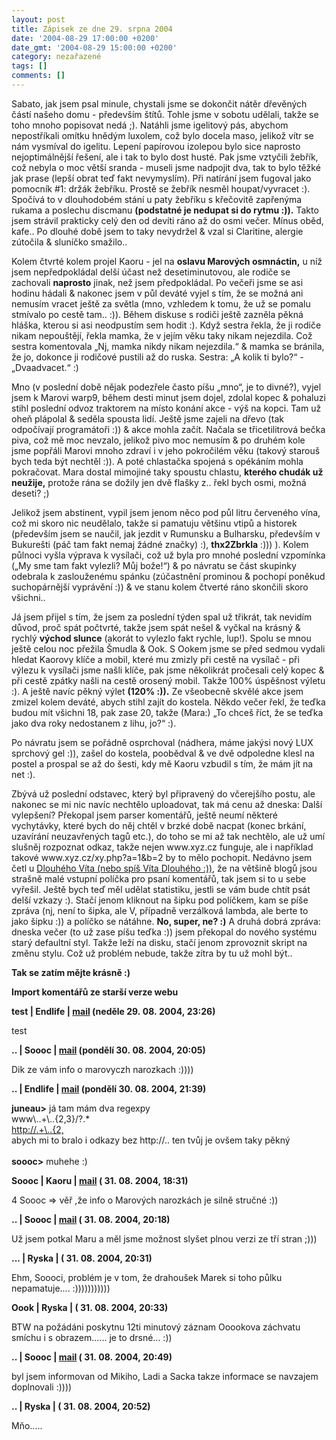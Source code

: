```yaml
---
layout: post
title: Zápisek ze dne 29. srpna 2004
date: '2004-08-29 17:00:00 +0200'
date_gmt: '2004-08-29 15:00:00 +0200'
category: nezařazené
tags: []
comments: []
---
```

<p>Sabato, jak jsem psal minule, chystali jsme se dokončit nátěr dřevěných částí našeho domu - především štítů.  Tohle jsme v sobotu udělali, takže se toho mnoho popisovat nedá ;). Natáhli jsme igelitový pás, abychom nepostříkali  omítku hnědým luxolem, což bylo docela maso, jelikož vítr se nám vysmíval do igelitu. Lepení papírovou izolepou  bylo sice naprosto nejoptimálnější řešení, ale i tak to bylo dost husté. Pak jsme vztyčili žebřík, což nebyla o moc  větší sranda - museli jsme nadpojit dva, tak to bylo těžké jak prase (lepší obrat teď fakt nevymyslím). Při natírání  jsem fugoval jako pomocník #1: držák žebříku. Prostě se žebřík nesměl houpat/vyvracet :). Spočívá to v dlouhodobém  stání u paty žebříku s křečovitě zapřenýma rukama a poslechu discmanu <strong>(podstatné je nedupat si do rytmu :)).</strong> Takto jsem  strávil prakticky celý den od devíti ráno až do osmi večer. Mínus oběd, kafe.. Po dlouhé době jsem to taky nevydržel  &amp; vzal si Claritine, alergie zútočila &amp; sluníčko smažilo..</p>
<p>Kolem čtvrté kolem projel Kaoru - jel na <strong>oslavu Marových osmnáctin,</strong> u níž jsem nepředpokládal delší účast než  desetiminutovou, ale rodiče se zachovali <strong>naprosto</strong> jinak, než jsem předpokládal. Po večeři jsme se asi hodinu hádali  &amp; nakonec jsem v půl deváté vyjel s tím, že se možná ani nemusím vracet ještě za světla (mno, vzhledem k tomu, že už  se pomalu stmívalo po cestě tam.. :)). Během diskuse s rodiči ještě zazněla pěkná hláška, kterou si asi neodpustím sem  hodit :). Když sestra řekla, že ji rodiče nikam nepouštějí, řekla mamka, že v jejím věku taky nikam nejezdila.  Což sestra komentovala &bdquo;Nj, mamka nikdy nikam nejezdila.&ldquo; &amp; mamka se bránila, že jo, dokonce  ji rodičové pustili až do ruska. Sestra: &bdquo;A kolik ti bylo?&ldquo; - &bdquo;Dvaadvacet.&ldquo; :)</p>
<p>Mno (v poslední době nějak podezřele často píšu &bdquo;mno&ldquo;, je to divné?), vyjel jsem k Marovi warp9,  během desti minut jsem dojel, zdolal kopec &amp; pohaluzi stihl poslední odvoz traktorem na místo konání  akce - výš na kopci. Tam už oheň plápolal &amp; seděla spousta lidí. Ještě jsme zajeli na dřevo (tak odpočívají  programátoři :)) &amp; akce mohla začít. Načala se třicetilitrová bečka piva, což mě moc nevzalo, jelikož pivo  moc nemusím &amp; po druhém kole jsme popřáli Marovi mnoho zdraví i v jeho pokročilém věku (takový starouš bych teda  být nechtěl :)). A poté chlastačka spojená s opékáním mohla pokračovat. Mara dostal mimojiné taky spoustu chlastu,  <strong>kterého chudák už neužije,</strong> protože rána se dožily jen dvě flašky z.. řekl bych osmi, možná deseti? ;)</p>
<p>Jelikož jsem abstinent, vypil jsem jenom něco pod půl litru červeného vína, což mi skoro nic neudělalo, takže  si pamatuju většinu vtipů a historek (především jsem se naučil, jak jezdit v Rumunsku a Bulharsku, především  v Bukurešti (páč tam fakt nemaj žádné značky) :), <strong>thx2Zbrkla</strong> :))) ). Kolem půlnoci vyšla výprava k vysílači,  což už byla pro mnohé poslední vzpomínka (&bdquo;My sme tam fakt vylezli? Můj bože!&ldquo;) &amp; po návratu  se část skupinky odebrala k zaslouženému spánku (zúčastnění prominou &amp; pochopí poněkud suchopárnější vyprávění :))  &amp; ve stanu kolem čtverté ráno skončili skoro všichni..</p>
<p>Já jsem přijel s tím, že jsem za poslední týden spal už třikrát, tak nevidím důvod, proč spát počtvrté, takže jsem  spát nešel &amp; vyčkal na krásný &amp; rychlý <strong>východ slunce</strong> (akorát to vylezlo fakt rychle, lup!). Spolu se mnou  ještě celou noc přežila Šmudla &amp; Ook. S Ookem jsme se před sedmou vydali hledat Kaorovy klíče a mobil, které  mu zmizly při cestě na vysílač - při výlezu k vysílači jsme našli klíče, pak jsme několikrát pročesali celý kopec  &amp; při cestě zpátky našli na cestě orosený mobil. Takže 100% úspěšnost výletu :). A ještě navíc pěkný výlet  <strong>(120% :)).</strong> Ze všeobecně skvělé akce jsem zmizel kolem deváté, abych stihl zajít do kostela. Někdo večer řekl,  že teďka budou mít všichni 18, pak zase 20, takže (Mara:) &bdquo;To chceš říct, že se teďka jako dva roky nedostanem  z lihu, jo?&ldquo; :).</p>
<p>Po návratu jsem se pořádně osprchoval (nádhera, máme jakýsi nový LUX sprchový gel :)), zašel do kostela, poobědval  &amp; ve dvě odpoledne klesl na postel a prospal se až do šesti, kdy mě Kaoru vzbudil s tím, že mám jít na net :).</p>
<p>Zbývá už poslední odstavec, který byl připravený do včerejšího postu, ale nakonec se mi nic navíc nechtělo uploadovat,  tak má cenu až dneska: Další vylepšení? Překopal jsem parser komentářů, ještě neumí některé vychytávky, které bych do něj  chtěl v brzké době nacpat (konec brkání, uzavírání neuzavřených tagů etc.), do toho se mi až tak nechtělo,  ale už umí slušněj rozpoznat odkaz, takže nejen www.xyz.cz funguje, ale i například takové  www.xyz.cz/xy.php?a=1&amp;b=2 by to mělo pochopit. Nedávno jsem četl u  <a href="http://www.vitdlouhy.cz">Dlouhého Víta (nebo spíš Víta Dlouhého :))</a>, že na většině  blogů jsou strašně malé vstupní políčka pro psaní komentářů, tak jsem si to u sebe vyřešil. Ještě bych teď  měl udělat statistiku, jestli se vám bude chtít psát delší vzkazy :). Stačí jenom kliknout na šipku pod  políčkem, kam se píše zpráva (nj, není to šipka, ale V, případně verzálková lambda, ale berte to jako šipku :)) a políčko se nátáhne.  <strong>No, super, ne? :)</strong> A druhá dobrá zpráva: dneska večer (to už zase píšu teďka :)) jsem překopal do nového systému  starý defaultní styl. Takže leží na disku, stačí jenom zprovoznit skript na změnu stylu. Což už problém nebude,  takže zítra by tu už mohl být..</p>
<p><strong>Tak se zatím mějte krásně :)</strong></p>
<div class="import-komentaru">
<p><strong>Import komentářů ze starší verze webu</strong></p>
<div class="comment">
<p style="font-weight:bold"><span class="compredmet">test</span> | <span class="comname">Endlife</span> |  <a href="mailto:jan.martinek@post.cz">mail</a> (neděle&nbsp;29.&nbsp;08.&nbsp;2004,&nbsp;23:26)</p>
<p>test </p>
</div>
<div class="comment">
<p style="font-weight:bold"><span class="compredmet">..</span> | <span class="comname">Soooc</span> |  <a href="mailto:xsoc@post.cz">mail</a> (pondělí&nbsp;30.&nbsp;08.&nbsp;2004,&nbsp;20:05)</p>
<p>Dik ze vám info o marovyczh narozkach :)))) </p>
</div>
<div class="comment">
<p style="font-weight:bold"><span class="compredmet">..</span> | <span class="comname">Endlife</span> |  <a href="mailto:jan.martinek@post.cz">mail</a> (pondělí&nbsp;30.&nbsp;08.&nbsp;2004,&nbsp;21:39)</p>
<p><strong>juneau&gt;</strong> já tam mám dva regexpy <br> www\..+\..{2,3}/?.* <br> <a href="http://.+\..{2,">http://.+\..{2,</a> <br> abych mi to bralo i odkazy bez http://.. ten tvůj je ovšem taky pěkný <br>  <br> <strong>soooc&gt;</strong> muhehe :) </p>
</div>
<div class="comment">
<p style="font-weight:bold"><span class="compredmet">Soooc</span> | <span class="comname">Kaoru </span> |  <a href="mailto:kaorunagisa@centrum.cz">mail</a> (&nbsp;31.&nbsp;08.&nbsp;2004,&nbsp;18:31)</p>
<p>4 Soooc =&gt; věř ,že info o Marových narozkách je silně stručné :)) </p>
</div>
<div class="comment">
<p style="font-weight:bold"><span class="compredmet">..</span> | <span class="comname">Soooc</span> |  <a href="mailto:xsoc@post.cz">mail</a> (&nbsp;31.&nbsp;08.&nbsp;2004,&nbsp;20:18)</p>
<p>Už jsem potkal Maru a měl jsme možnost slyšet plnou verzi ze tří stran ;))) </p>
</div>
<div class="comment">
<p style="font-weight:bold"><span class="compredmet">...</span> | <span class="comname">Ryska</span> | (&nbsp;31.&nbsp;08.&nbsp;2004,&nbsp;20:31)</p>
<p>Ehm, Soooci, problém je v tom, že drahoušek Marek si toho půlku nepamatuje.... :))))))))))) </p>
</div>
<div class="comment">
<p style="font-weight:bold"><span class="compredmet">Oook</span> | <span class="comname">Ryska</span> | (&nbsp;31.&nbsp;08.&nbsp;2004,&nbsp;20:33)</p>
<p>BTW na požádáni poskytnu 12ti minutový záznam Ooookova záchvatu smíchu i s obrazem...... je to drsné... :)) </p>
</div>
<div class="comment">
<p style="font-weight:bold"><span class="compredmet">..</span> | <span class="comname">Soooc</span> |  <a href="mailto:xsoc@post.cz">mail</a> (&nbsp;31.&nbsp;08.&nbsp;2004,&nbsp;20:49)</p>
<p>byl jsem informovan od Mikiho, Ladi a Sacka takze informace se navzajem doplnovali :)))) </p>
</div>
<div class="comment">
<p style="font-weight:bold"><span class="compredmet">..</span> | <span class="comname">Ryska</span> | (&nbsp;31.&nbsp;08.&nbsp;2004,&nbsp;20:52)</p>
<p>Mňo..... </p>
</div>
</div>
